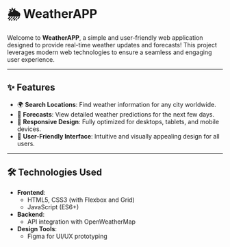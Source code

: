 # 🌦️ WeatherAPP

Welcome to **WeatherAPP**, a simple and user-friendly web application designed to provide real-time weather updates and forecasts! This project leverages modern web technologies to ensure a seamless and engaging user experience.

---

## ✨ Features

- 🌍 **Search Locations**: Find weather information for any city worldwide.
- 📅 **Forecasts**: View detailed weather predictions for the next few days.
- 📱 **Responsive Design**: Fully optimized for desktops, tablets, and mobile devices.
- 🎨 **User-Friendly Interface**: Intuitive and visually appealing design for all users.

---

## 🛠️ Technologies Used

- **Frontend**:
  - HTML5, CSS3 (with Flexbox and Grid)
  - JavaScript (ES6+)
- **Backend**:
  - API integration with OpenWeatherMap
- **Design Tools**:
  - Figma for UI/UX prototyping
